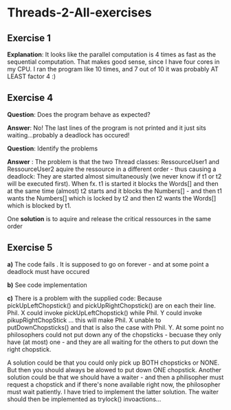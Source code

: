 # Threads-2-All-exercises

## Exercise 1

**Explanation**: It looks like the parallel computation is 4 times as fast as the sequential computation. That makes good sense, since I have four cores in my CPU. I ran the program like 10 times, and 7 out of 10 it was probably AT LEAST factor 4 :)

## Exercise 4

**Question**: Does the program behave as expected?

**Answer**: No! The last lines of the program is not printed and it just sits waiting...probably a deadlock has occured!

**Question**: Identify the problems

**Answer** : The problem is that the two Thread classes: RessourceUser1 and RessourceUser2 aquire the ressource in a different order - thus causing a deadlock: They are started almost simultaneously (we never know if t1 or t2 will be executed first). When fx. t1 is started it blocks the Words[] and then at the same time (almost) t2 starts and it blocks the Numbers[] - and then t1 wants the Numbers[] which is locked by t2 and then t2 wants the Words[] which is blocked by t1. 

One **solution** is to aquire and release the critical ressources in the same order 

## Exercise 5
**a)** The code fails . It is supposed to go on forever - and at some point a deadlock must have occured

**b)** See code implementation

**c)** There is a problem with the supplied code: Because pickUpLeftChopstick() and pickUpRightChopstick() are on each their line. Phil. X could invoke pickUpLeftChopstick() while Phil. Y could invoke pikupRightChopStick ... this will make Phil. X unable to putDownChopsticks() and that is also the case with Phil. Y. At some point no philosophers 
could not put down any of the chopsticks - becuase they only have (at most) one - and they are all waiting for the others to put down the right chopstick.

A solution could be that you could only pick up BOTH chopsticks or NONE. But then you should always be alowed to put down ONE chopstick. Another solution could be that we should have a waiter - and then a philisopher must request a chopstick and if there's none available right now, the philosopher must wait patiently. I have tried to implement the latter solution. The waiter should then be implemented as trylock() invoactions...
